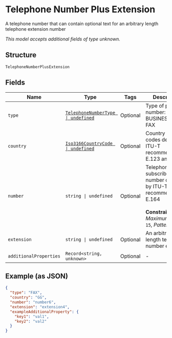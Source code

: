 
# Telephone Number Plus Extension

A telephone number that can contain optional text for an arbitrary length telephone extension number

*This model accepts additional fields of type unknown.*

## Structure

`TelephoneNumberPlusExtension`

## Fields

| Name | Type | Tags | Description |
|  --- | --- | --- | --- |
| `type` | [`TelephoneNumberType \| undefined`](../../doc/models/telephone-number-type.md) | Optional | Type of phone number: HOME, BUSINESS, CELL, FAX |
| `country` | [`Iso3166CountryCode \| undefined`](../../doc/models/iso-3166-country-code.md) | Optional | Country calling codes defined by ITU-T recommendations E.123 and E.164 |
| `number` | `string \| undefined` | Optional | Telephone subscriber number defined by ITU-T recommendation E.164<br><br>**Constraints**: *Maximum Length*: `15`, *Pattern*: `\d+` |
| `extension` | `string \| undefined` | Optional | An arbitrary length telephone number extension |
| `additionalProperties` | `Record<string, unknown>` | Optional | - |

## Example (as JSON)

```json
{
  "type": "FAX",
  "country": "GG",
  "number": "number6",
  "extension": "extension4",
  "exampleAdditionalProperty": {
    "key1": "val1",
    "key2": "val2"
  }
}
```

